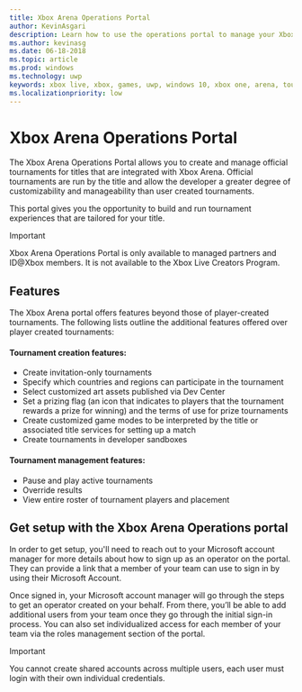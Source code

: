 ```yaml
---
title: Xbox Arena Operations Portal
author: KevinAsgari
description: Learn how to use the operations portal to manage your Xbox tournaments.
ms.author: kevinasg
ms.date: 06-18-2018
ms.topic: article
ms.prod: windows
ms.technology: uwp
keywords: xbox live, xbox, games, uwp, windows 10, xbox one, arena, tournament, operations, portal
ms.localizationpriority: low
---
```


# Xbox Arena Operations Portal



The Xbox Arena Operations Portal allows you to create and manage official tournaments for titles that are integrated with Xbox Arena. Official tournaments are run by the title and allow the developer a greater degree of customizability and manageability than user created tournaments.

This portal gives you the opportunity to build and run tournament experiences that are tailored for your title.

> [!IMPORTANT]  
> Xbox Arena Operations Portal is only available to managed partners and ID@Xbox members. It is not available to the Xbox Live Creators Program.

## Features

The Xbox Arena portal offers features beyond those of player-created tournaments. The following lists outline the additional features offered over player created tournaments:

#### Tournament creation features:

* Create invitation-only tournaments
* Specify which countries and regions can participate in the tournament
* Select customized art assets published via Dev Center
* Set a prizing flag (an icon that indicates to players that the tournament rewards a prize for winning) and the terms of use for prize tournaments
* Create customized game modes to be interpreted by the title or associated title services for setting up a match
* Create tournaments in developer sandboxes

#### Tournament management features:

* Pause and play active tournaments
* Override results
* View entire roster of tournament players and placement

## Get setup with the Xbox Arena Operations portal

In order to get setup, you'll need to reach out to your Microsoft account manager for more details about how to sign up as an operator on the portal. They can provide a link that a member of your team can use to sign in by using their Microsoft Account.

Once signed in, your Microsoft account manager will go through the steps to get an operator created on your behalf. From there, you’ll be able to add additional users from your team once they go through the initial sign-in process. You can also set individualized access for each member of your team via the roles management section of the portal.

> [!IMPORTANT]  
> You cannot create shared accounts across multiple users, each user must login with their own individual credentials.
